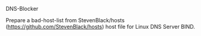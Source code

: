 DNS-Blocker

Prepare a bad-host-list from StevenBlack/hosts (https://github.com/StevenBlack/hosts) host file for Linux DNS Server BIND.
